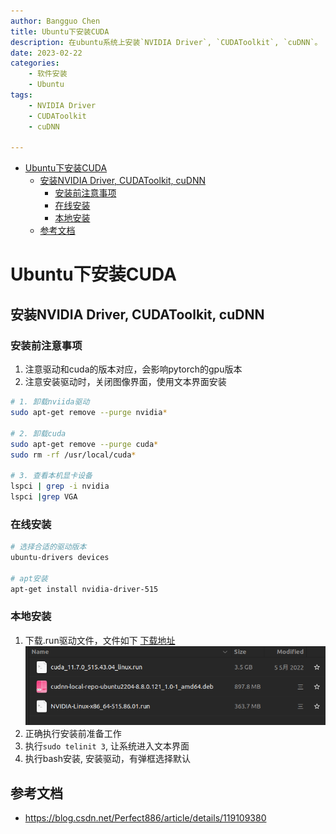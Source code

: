 ```yaml
---
author: Bangguo Chen
title: Ubuntu下安装CUDA
description: 在ubuntu系统上安装`NVIDIA Driver`, `CUDAToolkit`, `cuDNN`。
date: 2023-02-22
categories:
    - 软件安装
    - Ubuntu
tags: 
    - NVIDIA Driver
    - CUDAToolkit
    - cuDNN

---
```


- [Ubuntu下安装CUDA](#ubuntu下安装cuda)
  - [安装NVIDIA Driver, CUDAToolkit, cuDNN](#安装nvidia-driver-cudatoolkit-cudnn)
    - [安装前注意事项](#安装前注意事项)
    - [在线安装](#在线安装)
    - [本地安装](#本地安装)
  - [参考文档](#参考文档)



# Ubuntu下安装CUDA

## 安装NVIDIA Driver, CUDAToolkit, cuDNN
### 安装前注意事项
1. 注意驱动和cuda的版本对应，会影响pytorch的gpu版本
2. 注意安装驱动时，关闭图像界面，使用文本界面安装


```sh
# 1. 卸载nviida驱动
sudo apt-get remove --purge nvidia*

# 2. 卸载cuda
sudo apt-get remove --purge cuda*
sudo rm -rf /usr/local/cuda*

# 3. 查看本机显卡设备
lspci | grep -i nvidia
lspci |grep VGA

```

### 在线安装
```sh
# 选择合适的驱动版本
ubuntu-drivers devices

# apt安装
apt-get install nvidia-driver-515

```

### 本地安装
1. 下载.run驱动文件，文件如下 [下载地址](https://www.nvidia.com/en-us/drivers/unix/)  
   ![驱动文件](./screenshot-20230218-152639.png)
2. 正确执行安装前准备工作
3. 执行`sudo telinit 3`, 让系统进入文本界面
4. 执行bash安装, 安装驱动，有弹框选择默认


## 参考文档
- https://blog.csdn.net/Perfect886/article/details/119109380

